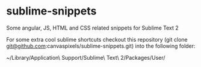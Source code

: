 sublime-snippets
================

Some angular, JS, HTML and CSS related snippets for Sublime Text 2

For some extra cool sublime shortcuts checkout this repository (git clone git@github.com:canvaspixels/sublime-snippets.git) into the following folder:

~/Library/Application\ Support/Sublime\ Text\ 2/Packages/User/